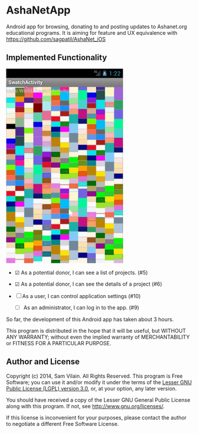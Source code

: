 # AshaNetApp

Android app for browsing, donating to and posting updates to
Ashanet.org educational programs.  It is aiming for feature and UX
equivalence with https://github.com/sagpatil/AshaNet_iOS

## Implemented Functionality

![Walk-through](demo.gif)

* ☑ As a potential donor, I can see a list of projects. (#5)

* ☑ As a potential donor, I can see the details of a project (#6)

* ☐ As a user, I can control application settings (#10)

  * ☐ As an administrator, I can log in to the app. (#9)

So far, the development of this Android app has taken about 3 hours.

This program is distributed in the hope that it will be useful,
but WITHOUT ANY WARRANTY; without even the implied warranty of
MERCHANTABILITY or FITNESS FOR A PARTICULAR PURPOSE.

## Author and License

Copyright (c) 2014, Sam Vilain.  All Rights Reserved.  This program is
Free Software; you can use it and/or modify it under the terms of the
[Lesser GNU Public License (LGPL) version 3.0](https://www.gnu.org/licenses/lgpl.html),
or, at your option, any later version.

You should have received a copy of the Lesser GNU General Public
License along with this program.  If not, see <http://www.gnu.org/licenses/>.

If this license is inconvenient for your purposes, please contact the
author to negotiate a different Free Software License.
